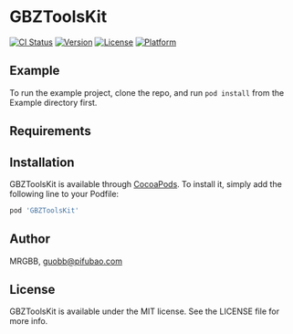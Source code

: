 # GBZToolsKit

[![CI Status](https://img.shields.io/travis/MRGBB/GBZToolsKit.svg?style=flat)](https://travis-ci.org/MRGBB/GBZToolsKit)
[![Version](https://img.shields.io/cocoapods/v/GBZToolsKit.svg?style=flat)](https://cocoapods.org/pods/GBZToolsKit)
[![License](https://img.shields.io/cocoapods/l/GBZToolsKit.svg?style=flat)](https://cocoapods.org/pods/GBZToolsKit)
[![Platform](https://img.shields.io/cocoapods/p/GBZToolsKit.svg?style=flat)](https://cocoapods.org/pods/GBZToolsKit)

## Example

To run the example project, clone the repo, and run `pod install` from the Example directory first.

## Requirements

## Installation

GBZToolsKit is available through [CocoaPods](https://cocoapods.org). To install
it, simply add the following line to your Podfile:

```ruby
pod 'GBZToolsKit'
```

## Author

MRGBB, guobb@pifubao.com

## License

GBZToolsKit is available under the MIT license. See the LICENSE file for more info.
